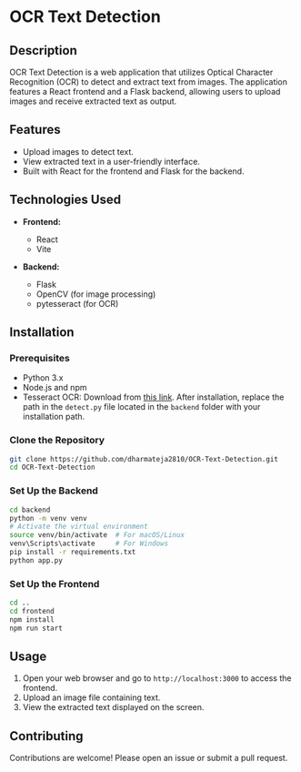 # OCR Text Detection

## Description
OCR Text Detection is a web application that utilizes Optical Character Recognition (OCR) to detect and extract text from images. The application features a React frontend and a Flask backend, allowing users to upload images and receive extracted text as output.

## Features
- Upload images to detect text.
- View extracted text in a user-friendly interface.
- Built with React for the frontend and Flask for the backend.

## Technologies Used
- **Frontend:**
  - React
  - Vite

- **Backend:**
  - Flask
  - OpenCV (for image processing)
  - pytesseract (for OCR)

## Installation

### Prerequisites
- Python 3.x
- Node.js and npm
- Tesseract OCR: Download from [this link](https://github.com/UB-Mannheim/tesseract/releases/download/v5.4.0.20240606/tesseract-ocr-w64-setup-5.4.0.20240606.exe). After installation, replace the path in the `detect.py` file located in the `backend` folder with your installation path.

### Clone the Repository
```bash
git clone https://github.com/dharmateja2810/OCR-Text-Detection.git
cd OCR-Text-Detection
```

### Set Up the Backend
```bash
cd backend
python -m venv venv
# Activate the virtual environment
source venv/bin/activate  # For macOS/Linux
venv\Scripts\activate     # For Windows
pip install -r requirements.txt
python app.py
```

### Set Up the Frontend
```bash
cd ..
cd frontend
npm install
npm run start
```

## Usage
1. Open your web browser and go to `http://localhost:3000` to access the frontend.
2. Upload an image file containing text.
3. View the extracted text displayed on the screen.

## Contributing
Contributions are welcome! Please open an issue or submit a pull request.
